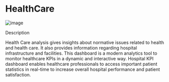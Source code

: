 # HealthCare

![image](https://github.com/geracharu/HealthCare/assets/75072050/4a7c139a-6ae4-42e6-b1fc-f445c4e4861a)


Description

Health Care analysis gives insights about normative issues related to health and health care. It also provides information regarding hospital infrastructure and facilities. This dashboard is a modern analytics tool to monitor healthcare KPIs in a dynamic and interactive way. Hospital KPI dashboard enables healthcare professionals to access important patient statistics in real-time to increase overall hospital performance and patient satisfaction.
